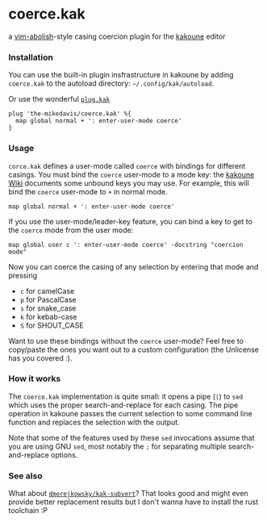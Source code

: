 # coerce.kak

a [vim-abolish](https://github.com/tpope/vim-abolish#coercion)-style casing
coercion plugin for the [kakoune](https://kakoune.org) editor

### Installation

You can use the built-in plugin insfrastructure in kakoune by adding
`coerce.kak` to the autoload directory: `~/.config/kak/autoload`.

Or use the wonderful [`plug.kak`](https://github.com/andreyorst/plug.kak)

```kak
plug 'the-mikedavis/coerce.kak' %{
  map global normal + ': enter-user-mode coerce'
}
```

### Usage

`corce.kak` defines a user-mode called `coerce` with bindings for different
casings. You must bind the `coerce` user-mode to a mode key:
the [kakoune Wiki](https://github.com/mawww/kakoune/wiki/Normal-mode-commands)
documents some unbound keys you may use. For example, this will bind the
`coerce` user-mode to `+` in normal mode.

```kak
map global normal + ': enter-user-mode coerce'
```

If you use the user-mode/leader-key feature, you can bind a key to get to
the `coerce` mode from the user mode:

```kak
map global user c ': enter-user-mode coerce' -docstring "coercion mode"
```

Now you can coerce the casing of any selection by entering that mode and
pressing

- `c` for camelCase
- `p` for PascalCase
- `s` for snake_case
- `k` for kebab-case
- `S` for SHOUT_CASE

Want to use these bindings without the `coerce` user-mode? Feel free to
copy/paste the ones you want out to a custom configuration (the Unlicense
has you covered :).

### How it works

The `coerce.kak` implementation is quite small: it opens a pipe (`|`) to
`sed` which uses the proper search-and-replace for each casing. The pipe
operation in kakoune passes the current selection to some command line
function and replaces the selection with the output.

Note that some of the features used by these `sed` invocations assume that
you are using GNU `sed`, most notably the `;` for separating multiple
search-and-replace options.

### See also

What about
[`dmerejkowsky/kak-subvert`](https://github.com/dmerejkowsky/kak-subvert)?
That looks good and might even provide better replacement results but I
don't wanna have to install the rust toolchain :P
